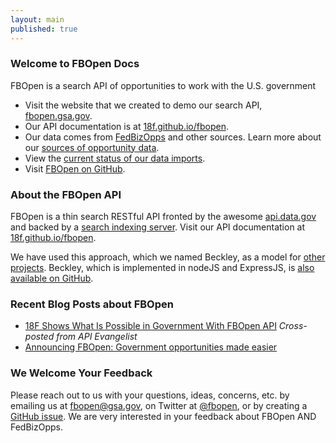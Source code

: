 ```yaml
---
layout: main
published: true
---
```


### Welcome to FBOpen Docs

FBOpen is a search API of opportunities to work with the U.S. government

* Visit the website that we created to demo our search API, [fbopen.gsa.gov](https://fbopen.gsa.gov).
* Our API documentation is at [18f.github.io/fbopen](https://18f.github.io/fbopen/).
* Our data comes from [FedBizOpps](http://fbo.gov) and other sources. Learn more about our [sources of opportunity data](/fbopen-docs/data-sources).
* View the [current status of our data imports](/fbopen-docs/status).
* Visit [FBOpen on GitHub](https://github.com/18f/fbopen).

### About the FBOpen API

FBOpen is a thin search RESTful API fronted by the awesome [api.data.gov](https://api.data.gov) and backed by a [search indexing server](https://www.elasticsearch.org). Visit our API documentation at [18f.github.io/fbopen](https://18f.github.io/fbopen/).

We have used this approach, which we named Beckley, as a model for [other projects](http://18fblog.tumblr.com/post/85232393363/a-few-notes-on-notalone-gov). Beckley, which is implemented in nodeJS and ExpressJS, is [also available on GitHub](https://github.com/18f/beckley).

### Recent Blog Posts about FBOpen

* [18F Shows What Is Possible in Government With FBOpen API](http://18fblog.tumblr.com/post/85434416767/18f-shows-what-is-possible-in-government-with-fbopen) _Cross-posted from API Evangelist_
* [Announcing FBOpen: Government opportunities made easier](18fblog.tumblr.com/post/81293178801/announcing-fbopen-government-opportunities-made-easier)

### We Welcome Your Feedback

Please reach out to us with your questions, ideas, concerns, etc. by emailing us at <a href="mailto:fbopen@gsa.gov">fbopen@gsa.gov</a>, on Twitter at [@fbopen](https://twitter.com/fbopen), or by creating a [GitHub issue](https://github.com/18f/fbopen/issues/new). We are very interested in your feedback about FBOpen AND FedBizOpps.
